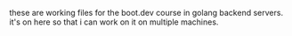 these are working files for the boot.dev course in golang backend servers.
it's on here so that i can work on it on multiple machines.
